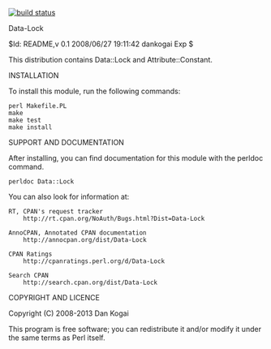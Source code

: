 [![build status](https://secure.travis-ci.org/dankogai/p5-data-lock.png)](http://travis-ci.org/dankogai/p5-data-lock)

Data-Lock

$Id: README,v 0.1 2008/06/27 19:11:42 dankogai Exp $

This distribution contains Data::Lock and Attribute::Constant.

INSTALLATION

To install this module, run the following commands:

	perl Makefile.PL
	make
	make test
	make install

SUPPORT AND DOCUMENTATION

After installing, you can find documentation for this module with the
perldoc command.

    perldoc Data::Lock

You can also look for information at:

    RT, CPAN's request tracker
        http://rt.cpan.org/NoAuth/Bugs.html?Dist=Data-Lock

    AnnoCPAN, Annotated CPAN documentation
        http://annocpan.org/dist/Data-Lock

    CPAN Ratings
        http://cpanratings.perl.org/d/Data-Lock

    Search CPAN
        http://search.cpan.org/dist/Data-Lock


COPYRIGHT AND LICENCE

Copyright (C) 2008-2013 Dan Kogai

This program is free software; you can redistribute it and/or modify it
under the same terms as Perl itself.
